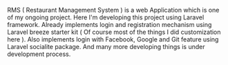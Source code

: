 RMS ( Restaurant Management System ) is a web Application which is one of my ongoing project. Here I'm developing this project using Laravel framework. Already implements login and registration mechanism using Laravel breeze starter kit ( Of course most of the things I did customization here  ). Also implements login with Facebook, Google and Git feature using Laravel socialite package. And many more developing things is under development process.
